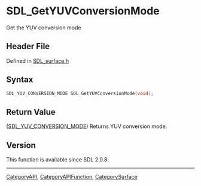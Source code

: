 # SDL_GetYUVConversionMode

Get the YUV conversion mode

## Header File

Defined in [SDL_surface.h](https://github.com/libsdl-org/SDL/blob/SDL2/include/SDL_surface.h)

## Syntax

```c
SDL_YUV_CONVERSION_MODE SDL_GetYUVConversionMode(void);
```

## Return Value

([SDL_YUV_CONVERSION_MODE](SDL_YUV_CONVERSION_MODE)) Returns YUV conversion
mode.

## Version

This function is available since SDL 2.0.8.

----
[CategoryAPI](CategoryAPI), [CategoryAPIFunction](CategoryAPIFunction), [CategorySurface](CategorySurface)

